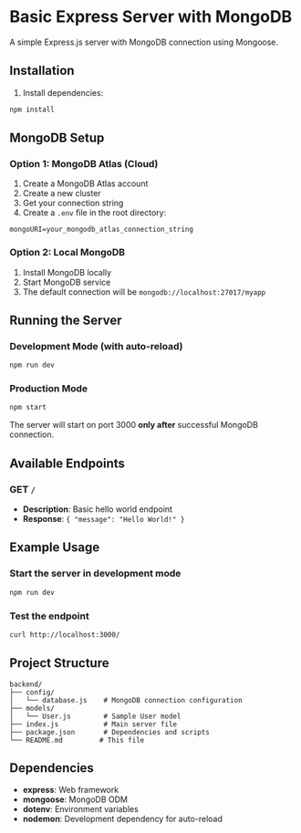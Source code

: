 # Basic Express Server with MongoDB

A simple Express.js server with MongoDB connection using Mongoose.

## Installation

1. Install dependencies:
```bash
npm install
```

## MongoDB Setup

### Option 1: MongoDB Atlas (Cloud)
1. Create a MongoDB Atlas account
2. Create a new cluster
3. Get your connection string
4. Create a `.env` file in the root directory:
```
mongoURI=your_mongodb_atlas_connection_string
```

### Option 2: Local MongoDB
1. Install MongoDB locally
2. Start MongoDB service
3. The default connection will be `mongodb://localhost:27017/myapp`

## Running the Server

### Development Mode (with auto-reload)
```bash
npm run dev
```

### Production Mode
```bash
npm start
```

The server will start on port 3000 **only after** successful MongoDB connection.

## Available Endpoints

### GET `/`
- **Description**: Basic hello world endpoint
- **Response**: `{ "message": "Hello World!" }`

## Example Usage

### Start the server in development mode
```bash
npm run dev
```

### Test the endpoint
```bash
curl http://localhost:3000/
```

## Project Structure

```
backend/
├── config/
│   └── database.js    # MongoDB connection configuration
├── models/
│   └── User.js        # Sample User model
├── index.js           # Main server file
├── package.json       # Dependencies and scripts
└── README.md         # This file
```

## Dependencies

- **express**: Web framework
- **mongoose**: MongoDB ODM
- **dotenv**: Environment variables
- **nodemon**: Development dependency for auto-reload 